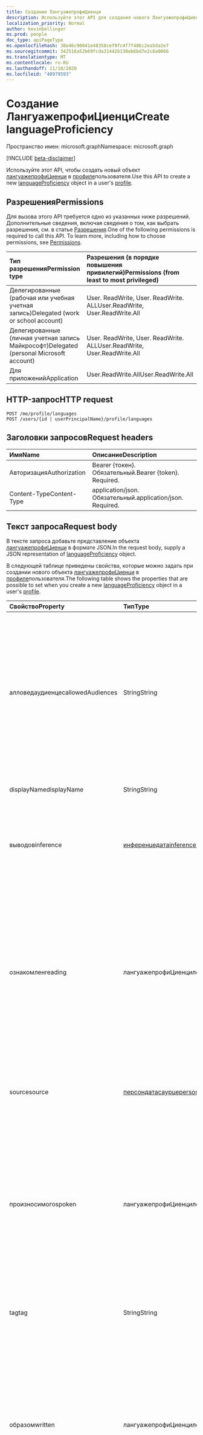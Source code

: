 ```yaml
---
title: Создание ЛангуажепрофиЦиенци
description: Используйте этот API для создания нового ЛангуажепрофиЦиенци.
localization_priority: Normal
author: kevinbellinger
ms.prod: people
doc_type: apiPageType
ms.openlocfilehash: 38e46c90841e48358cef9fc4f7f486c2ea5da2e7
ms.sourcegitcommit: 342516a52b69fcda31442b130eb6bd7e2c8a0066
ms.translationtype: MT
ms.contentlocale: ru-RU
ms.lasthandoff: 11/10/2020
ms.locfileid: "48979593"
---
```

# <a name="create-languageproficiency"></a><span data-ttu-id="a2d76-103">Создание ЛангуажепрофиЦиенци</span><span class="sxs-lookup"><span data-stu-id="a2d76-103">Create languageProficiency</span></span>

<span data-ttu-id="a2d76-104">Пространство имен: microsoft.graph</span><span class="sxs-lookup"><span data-stu-id="a2d76-104">Namespace: microsoft.graph</span></span>

[!INCLUDE [beta-disclaimer](../../includes/beta-disclaimer.md)]

<span data-ttu-id="a2d76-105">Используйте этот API, чтобы создать новый объект [лангуажепрофиЦиенци](../resources/languageproficiency.md) в [профиле](../resources/profile.md)пользователя.</span><span class="sxs-lookup"><span data-stu-id="a2d76-105">Use this API to create a new [languageProficiency](../resources/languageproficiency.md) object in a user's [profile](../resources/profile.md).</span></span>

## <a name="permissions"></a><span data-ttu-id="a2d76-106">Разрешения</span><span class="sxs-lookup"><span data-stu-id="a2d76-106">Permissions</span></span>

<span data-ttu-id="a2d76-p101">Для вызова этого API требуется одно из указанных ниже разрешений. Дополнительные сведения, включая сведения о том, как выбрать разрешения, см. в статье [Разрешения](/graph/permissions-reference).</span><span class="sxs-lookup"><span data-stu-id="a2d76-p101">One of the following permissions is required to call this API. To learn more, including how to choose permissions, see [Permissions](/graph/permissions-reference).</span></span>

| <span data-ttu-id="a2d76-109">Тип разрешения</span><span class="sxs-lookup"><span data-stu-id="a2d76-109">Permission type</span></span>                        | <span data-ttu-id="a2d76-110">Разрешения (в порядке повышения привилегий)</span><span class="sxs-lookup"><span data-stu-id="a2d76-110">Permissions (from least to most privileged)</span></span> |
|:---------------------------------------|:--------------------------------------------|
| <span data-ttu-id="a2d76-111">Делегированные (рабочая или учебная учетная запись)</span><span class="sxs-lookup"><span data-stu-id="a2d76-111">Delegated (work or school account)</span></span>     | <span data-ttu-id="a2d76-112">User. ReadWrite, User. ReadWrite. ALL</span><span class="sxs-lookup"><span data-stu-id="a2d76-112">User.ReadWrite, User.ReadWrite.All</span></span>          |
| <span data-ttu-id="a2d76-113">Делегированные (личная учетная запись Майкрософт)</span><span class="sxs-lookup"><span data-stu-id="a2d76-113">Delegated (personal Microsoft account)</span></span> | <span data-ttu-id="a2d76-114">User. ReadWrite, User. ReadWrite. ALL</span><span class="sxs-lookup"><span data-stu-id="a2d76-114">User.ReadWrite, User.ReadWrite.All</span></span>          |
| <span data-ttu-id="a2d76-115">Для приложений</span><span class="sxs-lookup"><span data-stu-id="a2d76-115">Application</span></span>                            | <span data-ttu-id="a2d76-116">User.ReadWrite.All</span><span class="sxs-lookup"><span data-stu-id="a2d76-116">User.ReadWrite.All</span></span>                          |

## <a name="http-request"></a><span data-ttu-id="a2d76-117">HTTP-запрос</span><span class="sxs-lookup"><span data-stu-id="a2d76-117">HTTP request</span></span>

<!-- { "blockType": "ignored" } -->

```http
POST /me/profile/languages
POST /users/{id | userPrincipalName}/profile/languages
```

## <a name="request-headers"></a><span data-ttu-id="a2d76-118">Заголовки запросов</span><span class="sxs-lookup"><span data-stu-id="a2d76-118">Request headers</span></span>

| <span data-ttu-id="a2d76-119">Имя</span><span class="sxs-lookup"><span data-stu-id="a2d76-119">Name</span></span>           | <span data-ttu-id="a2d76-120">Описание</span><span class="sxs-lookup"><span data-stu-id="a2d76-120">Description</span></span>                 |
|:---------------|:----------------------------|
| <span data-ttu-id="a2d76-121">Авторизация</span><span class="sxs-lookup"><span data-stu-id="a2d76-121">Authorization</span></span>  | <span data-ttu-id="a2d76-p102">Bearer {токен}. Обязательный.</span><span class="sxs-lookup"><span data-stu-id="a2d76-p102">Bearer {token}. Required.</span></span>   |
| <span data-ttu-id="a2d76-124">Content-Type</span><span class="sxs-lookup"><span data-stu-id="a2d76-124">Content-Type</span></span>   | <span data-ttu-id="a2d76-p103">application/json. Обязательный.</span><span class="sxs-lookup"><span data-stu-id="a2d76-p103">application/json. Required.</span></span> |

## <a name="request-body"></a><span data-ttu-id="a2d76-127">Текст запроса</span><span class="sxs-lookup"><span data-stu-id="a2d76-127">Request body</span></span>

<span data-ttu-id="a2d76-128">В тексте запроса добавьте представление объекта [лангуажепрофиЦиенци](../resources/languageproficiency.md) в формате JSON.</span><span class="sxs-lookup"><span data-stu-id="a2d76-128">In the request body, supply a JSON representation of [languageProficiency](../resources/languageproficiency.md) object.</span></span>

<span data-ttu-id="a2d76-129">В следующей таблице приведены свойства, которые можно задать при создании нового объекта [лангуажепрофиЦиенци](../resources/languageproficiency.md) в [профиле](../resources/profile.md)пользователя.</span><span class="sxs-lookup"><span data-stu-id="a2d76-129">The following table shows the properties that are possible to set when you create a new [languageProficiency](../resources/languageproficiency.md) object in a user's [profile](../resources/profile.md).</span></span>

|<span data-ttu-id="a2d76-130">Свойство</span><span class="sxs-lookup"><span data-stu-id="a2d76-130">Property</span></span>|<span data-ttu-id="a2d76-131">Тип</span><span class="sxs-lookup"><span data-stu-id="a2d76-131">Type</span></span>|<span data-ttu-id="a2d76-132">Описание</span><span class="sxs-lookup"><span data-stu-id="a2d76-132">Description</span></span>|
|:---|:---|:---|
|<span data-ttu-id="a2d76-133">алловедаудиенцес</span><span class="sxs-lookup"><span data-stu-id="a2d76-133">allowedAudiences</span></span>|<span data-ttu-id="a2d76-134">String</span><span class="sxs-lookup"><span data-stu-id="a2d76-134">String</span></span>|<span data-ttu-id="a2d76-135">Аудитории, которые могут видеть значения, содержащиеся в сущности.</span><span class="sxs-lookup"><span data-stu-id="a2d76-135">The audiences that are able to see the values contained within the entity.</span></span> <span data-ttu-id="a2d76-136">Наследуется от [итемфацет](../resources/itemfacet.md).</span><span class="sxs-lookup"><span data-stu-id="a2d76-136">Inherited from [itemFacet](../resources/itemfacet.md).</span></span> <span data-ttu-id="a2d76-137">Возможные значения: `me`, `family`, `contacts`, `groupMembers`, `organization`, `federatedOrganizations`, `everyone`, `unknownFutureValue`.</span><span class="sxs-lookup"><span data-stu-id="a2d76-137">Possible values are: `me`, `family`, `contacts`, `groupMembers`, `organization`, `federatedOrganizations`, `everyone`, `unknownFutureValue`.</span></span>|
|<span data-ttu-id="a2d76-138">displayName</span><span class="sxs-lookup"><span data-stu-id="a2d76-138">displayName</span></span>|<span data-ttu-id="a2d76-139">String</span><span class="sxs-lookup"><span data-stu-id="a2d76-139">String</span></span>|<span data-ttu-id="a2d76-140">Содержит имя языка в длинном формате.</span><span class="sxs-lookup"><span data-stu-id="a2d76-140">Contains the long-form name for the language.</span></span> |
|<span data-ttu-id="a2d76-141">выводов</span><span class="sxs-lookup"><span data-stu-id="a2d76-141">inference</span></span>|[<span data-ttu-id="a2d76-142">инференцедата</span><span class="sxs-lookup"><span data-stu-id="a2d76-142">inferenceData</span></span>](../resources/inferencedata.md)|<span data-ttu-id="a2d76-143">Содержит сведения о выводе, если объект создается или изменяется приложением.</span><span class="sxs-lookup"><span data-stu-id="a2d76-143">Contains inference detail if the entity is inferred by the creating or modifying application.</span></span> <span data-ttu-id="a2d76-144">Наследуется от [итемфацет](../resources/itemfacet.md).</span><span class="sxs-lookup"><span data-stu-id="a2d76-144">Inherited from [itemFacet](../resources/itemfacet.md).</span></span>|
|<span data-ttu-id="a2d76-145">ознакомлен</span><span class="sxs-lookup"><span data-stu-id="a2d76-145">reading</span></span>|<span data-ttu-id="a2d76-146">лангуажепрофиЦиенцилевел</span><span class="sxs-lookup"><span data-stu-id="a2d76-146">languageProficiencyLevel</span></span>|<span data-ttu-id="a2d76-147">Представляет сведения о том, как пользователи читают сведения о языке, представленном объектом.</span><span class="sxs-lookup"><span data-stu-id="a2d76-147">Represents the users reading comprehension for the language represented by the object.</span></span> <span data-ttu-id="a2d76-148">Возможные значения: `elementary`, `conversational`, `limitedWorking`, `professionalWorking`, `fullProfessional`, `nativeOrBilingual`, `unknownFutureValue`.</span><span class="sxs-lookup"><span data-stu-id="a2d76-148">Possible values are: `elementary`, `conversational`, `limitedWorking`, `professionalWorking`, `fullProfessional`, `nativeOrBilingual`, `unknownFutureValue`.</span></span>|
|<span data-ttu-id="a2d76-149">source</span><span class="sxs-lookup"><span data-stu-id="a2d76-149">source</span></span>|[<span data-ttu-id="a2d76-150">персондатасаурце</span><span class="sxs-lookup"><span data-stu-id="a2d76-150">personDataSource</span></span>](../resources/persondatasource.md)|<span data-ttu-id="a2d76-151">Источник значений при синхронизации от другой службы.</span><span class="sxs-lookup"><span data-stu-id="a2d76-151">Where the values originated if synced from another service.</span></span> <span data-ttu-id="a2d76-152">Наследуется от [итемфацет](../resources/itemfacet.md).</span><span class="sxs-lookup"><span data-stu-id="a2d76-152">Inherited from [itemFacet](../resources/itemfacet.md).</span></span>|
|<span data-ttu-id="a2d76-153">произносимого</span><span class="sxs-lookup"><span data-stu-id="a2d76-153">spoken</span></span>|<span data-ttu-id="a2d76-154">лангуажепрофиЦиенцилевел</span><span class="sxs-lookup"><span data-stu-id="a2d76-154">languageProficiencyLevel</span></span>|<span data-ttu-id="a2d76-155">Представляет знание пользователей для языка, представленного объектом.</span><span class="sxs-lookup"><span data-stu-id="a2d76-155">Represents the users spoken proficiency for the language represented by the object.</span></span> <span data-ttu-id="a2d76-156">Возможные значения: `elementary`, `conversational`, `limitedWorking`, `professionalWorking`, `fullProfessional`, `nativeOrBilingual`, `unknownFutureValue`.</span><span class="sxs-lookup"><span data-stu-id="a2d76-156">Possible values are: `elementary`, `conversational`, `limitedWorking`, `professionalWorking`, `fullProfessional`, `nativeOrBilingual`, `unknownFutureValue`.</span></span>|
|<span data-ttu-id="a2d76-157">tag</span><span class="sxs-lookup"><span data-stu-id="a2d76-157">tag</span></span>|<span data-ttu-id="a2d76-158">String</span><span class="sxs-lookup"><span data-stu-id="a2d76-158">String</span></span>|<span data-ttu-id="a2d76-159">Содержит четырехзначный BCP47 Name для языка (EN-US, No-NetBIOS, en-AU).</span><span class="sxs-lookup"><span data-stu-id="a2d76-159">Contains the four-character BCP47 name for the language (en-US, no-NB, en-AU).</span></span>|
|<span data-ttu-id="a2d76-160">образом</span><span class="sxs-lookup"><span data-stu-id="a2d76-160">written</span></span>|<span data-ttu-id="a2d76-161">лангуажепрофиЦиенцилевел</span><span class="sxs-lookup"><span data-stu-id="a2d76-161">languageProficiencyLevel</span></span>|<span data-ttu-id="a2d76-162">Представляет пользователей, которым предназначено знание языка, представленного объектом.</span><span class="sxs-lookup"><span data-stu-id="a2d76-162">Represents the users written proficiency for the language represented by the object.</span></span> <span data-ttu-id="a2d76-163">Возможные значения: `elementary`, `conversational`, `limitedWorking`, `professionalWorking`, `fullProfessional`, `nativeOrBilingual`, `unknownFutureValue`.</span><span class="sxs-lookup"><span data-stu-id="a2d76-163">Possible values are: `elementary`, `conversational`, `limitedWorking`, `professionalWorking`, `fullProfessional`, `nativeOrBilingual`, `unknownFutureValue`.</span></span>|

## <a name="response"></a><span data-ttu-id="a2d76-164">Отклик</span><span class="sxs-lookup"><span data-stu-id="a2d76-164">Response</span></span>

<span data-ttu-id="a2d76-165">В случае успешного выполнения этот метод возвращает `201, Created` код отклика и новый объект [лангуажепрофиЦиенци](../resources/languageproficiency.md) в тексте отклика.</span><span class="sxs-lookup"><span data-stu-id="a2d76-165">If successful, this method returns `201, Created` response code and a new [languageProficiency](../resources/languageproficiency.md) object in the response body.</span></span>

## <a name="examples"></a><span data-ttu-id="a2d76-166">Примеры</span><span class="sxs-lookup"><span data-stu-id="a2d76-166">Examples</span></span>

### <a name="request"></a><span data-ttu-id="a2d76-167">Запрос</span><span class="sxs-lookup"><span data-stu-id="a2d76-167">Request</span></span>

<span data-ttu-id="a2d76-168">Ниже приведен пример запроса.</span><span class="sxs-lookup"><span data-stu-id="a2d76-168">The following is an example of the request.</span></span>

# <a name="http"></a>[<span data-ttu-id="a2d76-169">HTTP</span><span class="sxs-lookup"><span data-stu-id="a2d76-169">HTTP</span></span>](#tab/http)
<!-- {
  "blockType": "request",
  "name": "create_languageproficiency_from_profile"
}-->

```http
POST https://graph.microsoft.com/beta/me/profile/languages
Content-type: application/json

{
  "displayName": "Norwegian Bokmål",
  "tag": "nb-NO",
  "spoken": "nativeOrBilingual",
  "written": "nativeOrBilingual",
  "reading": "nativeOrBilingual"
}
```
# <a name="c"></a>[<span data-ttu-id="a2d76-170">C#</span><span class="sxs-lookup"><span data-stu-id="a2d76-170">C#</span></span>](#tab/csharp)
[!INCLUDE [sample-code](../includes/snippets/csharp/create-languageproficiency-from-profile-csharp-snippets.md)]
[!INCLUDE [sdk-documentation](../includes/snippets/snippets-sdk-documentation-link.md)]

# <a name="javascript"></a>[<span data-ttu-id="a2d76-171">JavaScript</span><span class="sxs-lookup"><span data-stu-id="a2d76-171">JavaScript</span></span>](#tab/javascript)
[!INCLUDE [sample-code](../includes/snippets/javascript/create-languageproficiency-from-profile-javascript-snippets.md)]
[!INCLUDE [sdk-documentation](../includes/snippets/snippets-sdk-documentation-link.md)]

# <a name="objective-c"></a>[<span data-ttu-id="a2d76-172">Objective-C</span><span class="sxs-lookup"><span data-stu-id="a2d76-172">Objective-C</span></span>](#tab/objc)
[!INCLUDE [sample-code](../includes/snippets/objc/create-languageproficiency-from-profile-objc-snippets.md)]
[!INCLUDE [sdk-documentation](../includes/snippets/snippets-sdk-documentation-link.md)]

# <a name="java"></a>[<span data-ttu-id="a2d76-173">Java</span><span class="sxs-lookup"><span data-stu-id="a2d76-173">Java</span></span>](#tab/java)
[!INCLUDE [sample-code](../includes/snippets/java/create-languageproficiency-from-profile-java-snippets.md)]
[!INCLUDE [sdk-documentation](../includes/snippets/snippets-sdk-documentation-link.md)]

---


### <a name="response"></a><span data-ttu-id="a2d76-174">Отклик</span><span class="sxs-lookup"><span data-stu-id="a2d76-174">Response</span></span>

<span data-ttu-id="a2d76-175">Ниже приведен пример отклика.</span><span class="sxs-lookup"><span data-stu-id="a2d76-175">The following is an example of the response.</span></span>

> <span data-ttu-id="a2d76-p110">**Примечание.** Представленный здесь объект отклика может быть сокращен для удобочитаемости. При фактическом вызове будут возвращены все свойства.</span><span class="sxs-lookup"><span data-stu-id="a2d76-p110">**Note:** The response object shown here might be shortened for readability. All the properties will be returned from an actual call.</span></span>

<!-- {
  "blockType": "response",
  "truncated": true,
  "@odata.type": "microsoft.graph.languageProficiency"
} -->

```http
HTTP/1.1 201 Created
Content-type: application/json

{
  "id": "0fb4c1e3-c1e3-0fb4-e3c1-b40fe3c1b40f",
  "allowedAudiences": "organization",
  "inference": null,
  "createdDateTime": "2020-07-06T06:34:12.2294868Z",
  "createdBy": {
    "application": null,
    "device": null,
    "user": {
      "displayName": "Innocenty Popov",
      "id": "db789417-4ccb-41d1-a0a9-47b01a09ea49"
    }
  },
  "lastModifiedDateTime": "2020-07-06T06:34:12.2294868Z",
  "lastModifiedBy": {
    "application": null,
    "device": null,
    "user": {
      "displayName": "Innocenty Popov",
      "id": "db789417-4ccb-41d1-a0a9-47b01a09ea49"
    }
  },
  "source": null,
  "displayName": "Norwegian Bokmål",
  "tag": "nb-NO",
  "spoken": "nativeOrBilingual",
  "written": "nativeOrBilingual",
  "reading": "nativeOrBilingual"
}
```


